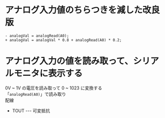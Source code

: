 # アナログ入力値のちらつきを減した改良版

```
- analogVal = analogRead(A0);
+ analogVal = analogVal * 0.8 + analogRead(A0) * 0.2;
```

# アナログ入力の値を読み取って、シリアルモニタに表示する

0V ~ 1V の電圧を読み取って 0 ~ 1023 に変換する  
「`analogRead(A0)`」で読み取り  
配線
 * TOUT --- 可変抵抗
